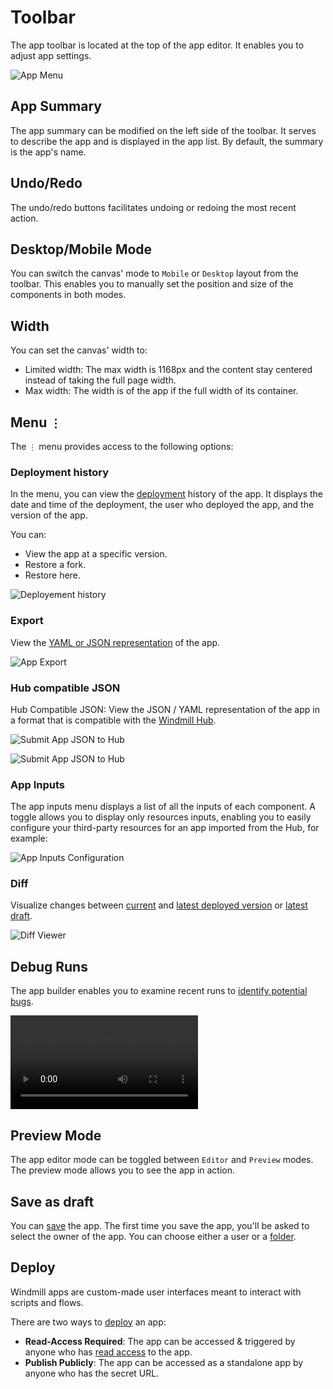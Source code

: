 # Toolbar

The app toolbar is located at the top of the app editor. It enables you to adjust app settings.

![App Menu](../assets/apps/1_app_toolbar/app-toolbar.png)

## App Summary

The app summary can be modified on the left side of the toolbar. It serves to describe the app and is displayed in the app list. By default, the summary is the app's name.

## Undo/Redo

The undo/redo buttons facilitates undoing or redoing the most recent action.

## Desktop/Mobile Mode

You can switch the canvas' mode to `Mobile` or `Desktop` layout from the toolbar. This enables you to manually set the position and size of the components in both modes.

## Width

You can set the canvas' width to:

- Limited width: The max width is 1168px and the content stay centered instead of taking the full page width.
- Max width: The width is of the app if the full width of its container.

## Menu `⋮`

The `⋮` menu provides access to the following options:

### Deployment history

In the menu, you can view the [deployment](./6_app_deployment.mdx) history of the app. It displays the date and time of the deployment, the user who deployed the app, and the version of the app.

You can:

- View the app at a specific version.
- Restore a fork.
- Restore here.

![Deployement history](../assets/apps/1_app_toolbar/deployement-history.png.webp 'Deployement history')

### Export

View the [YAML or JSON representation](../core_concepts/13_json_schema_and_parsing/index.md) of the app.

![App Export](../assets/apps/1_app_toolbar/app-export.png 'App Export')

### Hub compatible JSON

Hub Compatible JSON: View the JSON / YAML representation of the app in a format that is compatible with the [Windmill Hub](https://hub.windmill.dev/).

![Submit App JSON to Hub](../assets/apps/1_app_toolbar/export_hub.png 'Submit App JSON to Hub')

![Submit App JSON to Hub](../assets/apps/1_app_toolbar/submit_app.png 'Submit App JSON to Hub')

### App Inputs

The app inputs menu displays a list of all the inputs of each component. A toggle allows you to display only resources inputs, enabling you to easily configure your third-party resources for an app imported from the Hub, for example:

![App Inputs Configuration](../assets/apps/1_app_toolbar/app-inputs-configuration.png.webp 'App Inputs Configuration')

### Diff

Visualize changes between [current](../core_concepts/0_draft_and_deploy/index.mdx#local-edits) and [latest deployed version](../core_concepts/0_draft_and_deploy/index.mdx#deployed-version) or [latest draft](../core_concepts/0_draft_and_deploy/index.mdx#draft).

![Diff Viewer](../assets/apps/1_app_toolbar/diff_viewer.png 'Diff Viewer')

## Debug Runs

The app builder enables you to examine recent runs to [identify potential bugs](./5_app_debugging.md).

<video
	className="border-2 rounded-xl object-cover w-full h-full dark:border-gray-800"
	controls
	src="/videos/debug_app.mp4"
/>

## Preview Mode

The app editor mode can be toggled between `Editor` and `Preview` modes. The preview mode allows you to see the app in action.

## Save as draft

You can [save](./6_app_deployment.mdx) the app. The first time you save the app, you'll be asked to select the owner of the app. You can choose either a user or a [folder](../core_concepts/8_groups_and_folders/index.mdx#folders).

## Deploy

Windmill apps are custom-made user interfaces meant to interact with scripts and flows.

There are two ways to [deploy](./6_app_deployment.mdx) an app:

- **Read-Access Required**: The app can be accessed & triggered by anyone who has [read access](../core_concepts/16_roles_and_permissions/index.mdx) to the app.
- **Publish Publicly**: The app can be accessed as a standalone app by anyone who has the secret URL.
